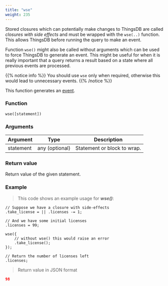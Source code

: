```yaml
---
title: "wse"
weight: 235
---
```


Stored closures which can potentially make changes to ThingsDB are called
*closures with side effects* and must be wrapped with the `wse(..)` function.
This allows ThingsDB before running the query to make an event.

Function `wse()` might also be called without arguments which can be used to force ThingsDB
to generate an event. This might be useful for when it is really important that a query
returns a result based on a state where all previous events are processed.

{{% notice info %}}
You should use `wse` only when required, otherwise this would lead to unnecessary events.
{{% /notice %}}

This function generates an [event](../../overview/events).

### Function

`wse([statement])`

### Arguments

Argument | Type | Description
-------- | ---- | -----------
statement | any (optional) | Statement or block to wrap.

### Return value

Return value of the given statement.

### Example

> This code shows an example usage for ***wse()***:

```thingsdb,json_response
// Suppose we have a closure with side-effects
.take_license = || .licenses -= 1;

// And we have some initial licenses
.licenses = 99;

wse({
    // without wse() this would raise an error
    .take_license();
});

// Return the number of licenses left
.licenses;
```

> Return value in JSON format

```json
98
```
